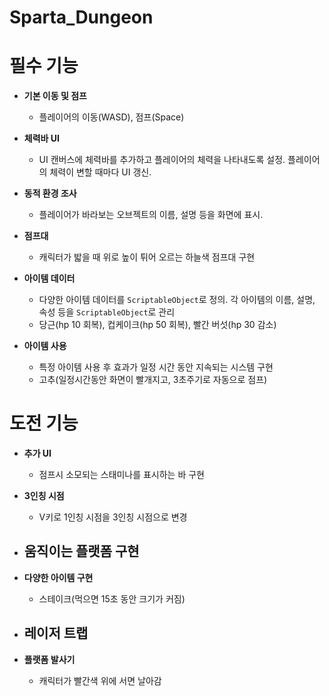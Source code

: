 # Sparta_Dungeon

# 필수 기능

- **기본 이동 및 점프**
    - 플레이어의 이동(WASD), 점프(Space)
    
- **체력바 UI** 
    - UI 캔버스에 체력바를 추가하고 플레이어의 체력을 나타내도록 설정. 플레이어의 체력이 변할 때마다 UI 갱신.
      
- **동적 환경 조사** 
    - 플레이어가 바라보는 오브젝트의 이름, 설명 등을 화면에 표시.
      
- **점프대** 
    - 캐릭터가 밟을 때 위로 높이 튀어 오르는 하늘색 점프대 구현

- **아이템 데이터** 
    - 다양한 아이템 데이터를 `ScriptableObject`로 정의. 각 아이템의 이름, 설명, 속성 등을 `ScriptableObject`로 관리
    - 당근(hp 10 회복), 컵케이크(hp 50 회복), 빨간 버섯(hp 30 감소)
      
- **아이템 사용**
    - 특정 아이템 사용 후 효과가 일정 시간 동안 지속되는 시스템 구현
    - 고추(일정시간동안 화면이 빨개지고, 3초주기로 자동으로 점프)




# 도전 기능
      
- **추가 UI**
    - 점프시 소모되는 스태미나를 표시하는 바 구현

- **3인칭 시점** 
    - V키로 1인칭 시점을 3인칭 시점으로 변경

- **움직이는 플랫폼 구현** 
    - 

- **다양한 아이템 구현** 
    - 스테이크(먹으면 15초 동안 크기가 커짐)

- **레이저 트랩** 
    - 
      
- **플랫폼 발사기** 
    - 캐릭터가 빨간색 위에 서면 날아감
      
